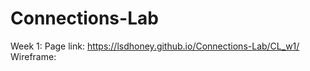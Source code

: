 # Connections-Lab

Week 1: 
Page link: https://lsdhoney.github.io/Connections-Lab/CL_w1/
Wireframe:
